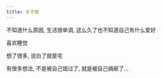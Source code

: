 ```yaml
---
title: 关于我
---
```


不知道什么原因, 生活很单调, 这么久了也不知道自己有什么爱好

喜欢睡觉

想了很多, 说白了就是宅

有很多想法, 不是被自己错过了, 就是被自己搞砸了...

